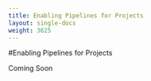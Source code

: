 ```yaml
---
title: Enabling Pipelines for Projects
layout: single-docs
weight: 3625
---
```

#Enabling Pipelines for Projects

Coming Soon
